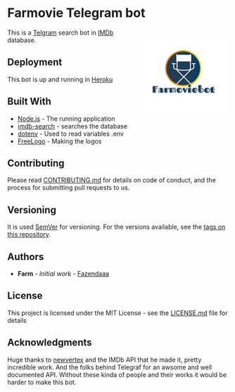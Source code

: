 # Farmovie Telegram bot

<img src="https://raw.githubusercontent.com/Fazendaaa/farmoviebot/master/logo.png" alt="logo" align="right" />

This is a [Telgram](https://telegram.org) search bot in [IMDb](http://www.imdb.com) database.

## Deployment

This bot is up and running in [Heroku](https://www.heroku.com/home)

## Built With

* [Node.js](https://nodejs.org/en/) - The running application
* [imdb-search](https://github.com/newvertex/imdb-search) - searches the database
* [dotenv](https://github.com/motdotla/dotenv) - Used to read variables .env
* [FreeLogo](http://www.freelogodesign.org/?lang=EN) - Making the logos

## Contributing

Please read [CONTRIBUTING.md](https://github.com/Fazendaaa/imdb_bot_telegram/blob/master/CONTRIBUTING.md) for details on code of conduct, and the process for submitting pull requests to us.

## Versioning

It is used [SemVer](http://semver.org/) for versioning. For the versions available, see the [tags on this repository](https://github.com/Fazendaaa/imdb_bot_telegram/tags). 

## Authors

* **Farm** - *Initial work* - [Fazendaaa](https://github.com/Fazendaaa)

## License

This project is licensed under the MIT License - see the [LICENSE.md](https://github.com/Fazendaaa/imdb_bot_telegram/blob/master/LICENSE) file for details

## Acknowledgments

Huge thanks to [newvertex](https://github.com/newvertex/) and the IMDb API that he made it, pretty incredible work. And the folks behind Telegraf for an awsome and well documented API. Without these kinda of people and their works it would be harder to make this bot.